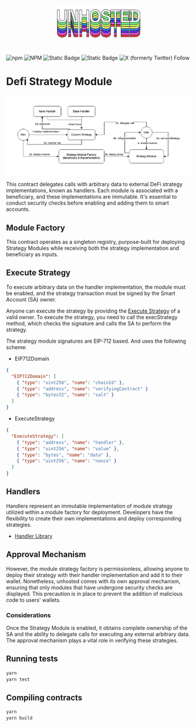 # <p align="center"><img src="logo.png" alt="Unhosted" height="100px"></p>

![npm](https://img.shields.io/npm/v/%40unhosted%2Fhandlers?style=for-the-badge)
![NPM](https://img.shields.io/npm/l/%40unhosted%2Fhandlers?style=for-the-badge)
![Static Badge](https://img.shields.io/badge/framework-hardhat-yellow?style=for-the-badge)
![Static Badge](https://img.shields.io/badge/Solidity-0.8.17-orange?style=for-the-badge)
![X (formerly Twitter) Follow](https://img.shields.io/twitter/follow/unh0sted?style=for-the-badge)

# Defi Strategy Module

![alt text](./strategy-diagram.png)

This contract delegates calls with arbitrary data to external DeFi strategy implementations, known as handlers. Each module is associated with a beneficiary, and these implementations are immutable. It's essential to conduct security checks before enabling and adding them to smart accounts.

## Module Factory

This contract operates as a singleton registry, purpose-built for deploying Strategy Modules while receiving both the strategy implementation and beneficiary as inputs.

## Execute Strategy

To execute arbitrary data on the handler implementation, the module must be enabled, and the strategy transaction must be signed by the Smart Account (SA) owner.

Anyone can execute the strategy by providing the [Execute Strategy](#execute-strategy) of a valid owner. To execute the strategy, you need to call the execStrategy method, which checks the signature and calls the SA to perform the strategy.

The strategy module signatures are EIP-712 based. And uses the following scheme:

- EIP712Domain

```json
{
  "EIP712Domain": [
    { "type": "uint256", "name": "chainId" },
    { "type": "address", "name": "verifyingContract" }
    { "type": "bytes32", "name": "salt" }
  ]
}
```

- ExecuteStrategy

```json
{
  "ExecuteStrategy": [
    { "type": "address", "name": "handler" },
    { "type": "uint256", "name": "value" },
    { "type": "bytes", "name": "data" },
    { "type": "uint256", "name": "nonce" }
  ]
}
```

## Handlers

Handlers represent an immutable implementation of module strategy utilized within a module factory for deployment. Developers have the flexibility to create their own implementations and deploy corresponding strategies.

- [Handler Library](./contracts/handlers/)

## Approval Mechanism

However, the module strategy factory is permissionless, allowing anyone to deploy their strategy with their handler implementation and add it to their wallet. Nonetheless, unhosted comes with its own approval mechanism, ensuring that only modules that have undergone security checks are displayed. This precaution is in place to prevent the addition of malicious code to users' wallets.

### Considerations

Once the Strategy Module is enabled, it obtains complete ownership of the SA and the ability to delegate calls for executing any external arbitrary data. The approval mechanism plays a vital role in verifying these strategies.

## Running tests

```bash
yarn
yarn test
```

## Compiling contracts

```bash
yarn
yarn build
```

